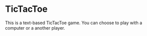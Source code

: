 # TicTacToe
This is a text-based TicTacToe game.
You can choose to play with a computer or a another player.
